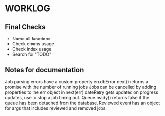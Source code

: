 # WORKLOG

## Final Checks

-   Name all functions
-   Check enums usage
-   Check index usage
-   Search for "TODO"

## Notes for documentation

Job parsing errors have a custom property err.dbError
next() returns a promise with the number of running jobs
Jobs can be cancelled by adding properties to the err object in next(err)
dateRetry gets updated on progress updates, use to stop a job timing out.
Queue.ready() returns false if the queue has been detached from the database.
Reviewed event has an object for args that includes reviewed and removed jobs.
